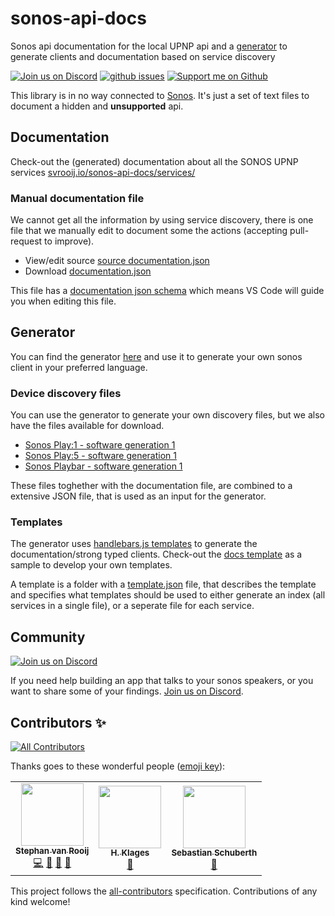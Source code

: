 # sonos-api-docs

Sonos api documentation for the local UPNP api and a [generator](https://github.com/svrooij/sonos-api-docs/tree/main/generator/sonos-docs) to generate clients and documentation based on service discovery

[![Join us on Discord][badge_discord]][link_discord]
[![github issues][badge_issues]][link_issues]
[![Support me on Github][badge_sponsor]][link_sponsor]

This library is in no way connected to [Sonos](//en.wikipedia.org/wiki/Sonos). It's just a set of text files to document a hidden and **unsupported** api.

## Documentation

Check-out the (generated) documentation about all the SONOS UPNP services [svrooij.io/sonos-api-docs/services/](https://svrooij.io/sonos-api-docs/services/)

### Manual documentation file

We cannot get all the information by using service discovery, there is one file that we manually edit to document some the actions (accepting pull-request to improve).

- View/edit source [source documentation.json](https://github.com/svrooij/sonos-api-docs/blob/main/docs/documentation.json)
- Download [documentation.json](http://svrooij.io/sonos-api-docs/documentation.json)

This file has a [documentation json schema](https://svrooij.io/sonos-api-docs/schema/documentation.json) which means VS Code will guide you when editing this file.

## Generator

You can find the generator [here](https://github.com/svrooij/sonos-api-docs/tree/main/generator/sonos-docs) and use it to generate your own sonos client in your preferred language.

### Device discovery files

You can use the generator to generate your own discovery files, but we also have the files available for download.

- [Sonos Play:1 - software generation 1](https://github.com/svrooij/sonos-api-docs/raw/main/generator/sonos-docs/data/sonos-S1-1.json)
- [Sonos Play:5 - software generation 1](https://github.com/svrooij/sonos-api-docs/raw/main/generator/sonos-docs/data/sonos-S5-1.json)
- [Sonos Playbar - software generation 1](https://github.com/svrooij/sonos-api-docs/raw/main/generator/sonos-docs/data/sonos-S9-1.json)

These files toghether with the documentation file, are combined to a extensive JSON file, that is used as an input for the generator.

### Templates

The generator uses [handlebars.js templates](https://handlebarsjs.com/) to generate the documentation/strong typed clients. Check-out the [docs template](https://github.com/svrooij/sonos-api-docs/tree/main/generator/sonos-docs/templates/docs) as a sample to develop your own templates.

A template is a folder with a [template.json](https://github.com/svrooij/sonos-api-docs/tree/main/generator/sonos-docs/templates/docs/template.json) file, that describes the template and specifies what templates should be used to either generate an index (all services in a single file), or a seperate file for each service.

## Community

[![Join us on Discord][badge_discord]][link_discord]

If you need help building an app that talks to your sonos speakers, or you want to share some of your findings. [Join us on Discord][link_discord].

## Contributors ✨

<!-- ALL-CONTRIBUTORS-BADGE:START - Do not remove or modify this section -->
[![All Contributors](https://img.shields.io/badge/all_contributors-3-orange.svg?style=flat-square)](#contributors-)
<!-- ALL-CONTRIBUTORS-BADGE:END -->

Thanks goes to these wonderful people ([emoji key](https://allcontributors.org/docs/en/emoji-key)):

<!-- ALL-CONTRIBUTORS-LIST:START - Do not remove or modify this section -->
<!-- prettier-ignore-start -->
<!-- markdownlint-disable -->
<table>
  <tr>
    <td align="center"><a href="https://svrooij.nl"><img src="https://avatars2.githubusercontent.com/u/1292510?v=4" width="100px;" alt=""/><br /><sub><b>Stephan van Rooij</b></sub></a><br /><a href="https://github.com/svrooij/sonos-api-docs/commits?author=svrooij" title="Code">💻</a> <a href="https://github.com/svrooij/sonos-api-docs/commits?author=svrooij" title="Documentation">📖</a> <a href="#ideas-svrooij" title="Ideas, Planning, & Feedback">🤔</a> <a href="#maintenance-svrooij" title="Maintenance">🚧</a></td>
    <td align="center"><a href="https://github.com/hklages"><img src="https://avatars3.githubusercontent.com/u/17273119?v=4" width="100px;" alt=""/><br /><sub><b>H. Klages</b></sub></a><br /><a href="https://github.com/svrooij/sonos-api-docs/commits?author=hklages" title="Documentation">📖</a></td>
    <td align="center"><a href="https://github.com/sschuberth"><img src="https://avatars0.githubusercontent.com/u/349154?v=4" width="100px;" alt=""/><br /><sub><b>Sebastian Schuberth</b></sub></a><br /><a href="https://github.com/svrooij/sonos-api-docs/commits?author=sschuberth" title="Documentation">📖</a></td>
  </tr>
</table>

<!-- markdownlint-enable -->
<!-- prettier-ignore-end -->
<!-- ALL-CONTRIBUTORS-LIST:END -->

This project follows the [all-contributors](https://github.com/all-contributors/all-contributors)
specification. Contributions of any kind welcome!

[badge_discord]: https://img.shields.io/discord/782374564054564875
[badge_issues]: https://img.shields.io/github/issues/svrooij/sonos-api-docs
[badge_sponsor]: https://img.shields.io/badge/Sponsor-on%20Github-red

[link_discord]: https://discord.gg/ZUdEuhh5RF
[link_sponsor]: https://github.com/sponsors/svrooij
[link_issues]: https://github.com/svrooij/sonos-api-docs/issues
